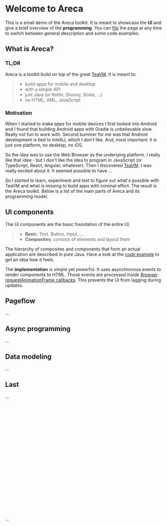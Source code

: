 # Welcome to Areca

This is a small demo of the Areca toolkit. It is meant to showcase the **UI** and give a brief overview of the **programming**. You can <a href="#flip">flip</a> the page at any time to switch between general description and some code examples.

## What is Areca?

### TL;DR

Areca is a toolkit build on top of the great [TeaVM](http://teavm.org). It is meant to:

> - build apps for mobile and desktop
> - with a simple API
> - just Java (or Kotlin, Groovy, Scala, ...)
> - no HTML, XML, JavaScript

### Motivation

When I started to make apps for mobile devices I first looked into Android and I found that building Android apps with Gradle is unbelievable slow. Really not fun to work with. Second bummer for me was that Android development is tied to IntelliJ, which I don't like. And, most important: it is just one platform, no desktop, no iOS.

So the idea was to use the Web Browser as the underlying platform. I really like that idea - but I don't like the idea to program in JavaScript (or TypeScript, React, Angular, whatever). Then I discovered [TeaVM](http://teavm.org). I was really excited about it. It seemed possible to have ...

So I started to learn, experiment and test to figure out what's possible with TeaVM and what is missing to build apps with minimal effort. The result is the Areca toolkit. Below is a list of the main parts of Areca and its programming model.

## UI components

The UI components are the basic foundation of the entire UI. 

> - **Basic**: Text, Button, Input, ...
> - **Composites**: consists of elements and layout them

The hierarchy of composites and components that form an actual application are described in pure Java. Have a look at the <a href="#flip">code example</a> to get an idea how it feels.

The **implementation** is simple yet powerful. It uses asynchronous events to render components to HTML. Those events are processed inside [Browser requestAnimationFrame callbacks](https://developer.mozilla.org/en-US/docs/Web/API/window/requestAnimationFrame). This prevents the UI from lagging during updates.

## Pageflow

...

## Async programming

...

## Data modeling

...

<h2 id="last">Last</h2>

...
<br/><br/><br/><br/><br/><br/><br/><br/><br/><br/><br/><br/><br/><br/><br/><br/><br/><br/><br/><br/><br/><br/><br/>
...
